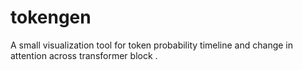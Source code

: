 # tokengen
A small visualization tool for token probability timeline and change in attention across transformer block .
